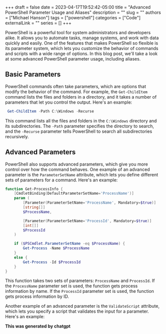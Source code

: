 +++ 
draft = false
date = 2023-04-17T19:52:42-05:00
title = "Advanced PowerShell Parameter Usage and Aliases"
description = ""
slug = ""
authors = ["Michael Hanson"]
tags = ["powershell"]
categories = ["Code"]
externalLink = ""
series = []
+++

PowerShell is a powerful tool for system administrators and developers alike. It allows you to automate tasks, manage systems, and work with data quickly and easily. One of the features that makes PowerShell so flexible is its parameter system, which lets you customize the behavior of commands and scripts with a wide range of options. In this blog post, we'll take a look at some advanced PowerShell parameter usage, including aliases.

## Basic Parameters

PowerShell commands often take parameters, which are options that modify the behavior of the command. For example, the `Get-ChildItem` command lists the files and folders in a directory, and it takes a number of parameters that let you control the output. Here's an example:

```powershell
 Get-ChildItem -Path C:\Windows -Recurse
```

This command lists all the files and folders in the `C:\Windows` directory and its subdirectories. The `-Path` parameter specifies the directory to search, and the `-Recurse` parameter tells PowerShell to search all subdirectories recursively.

## Advanced Parameters

PowerShell also supports advanced parameters, which give you more control over how the command behaves. One example of an advanced parameter is the `ParameterSetName` attribute, which lets you define different sets of parameters for a command. Here's an example:

```powershell
function Get-ProcessInfo {
    [CmdletBinding(DefaultParameterSetName='ProcessName')]
    param (
        [Parameter(ParameterSetName='ProcessName', Mandatory=$true)]
        [string[]] 
        $ProcessName,

        [Parameter(ParameterSetName='ProcessId', Mandatory=$true)]
        [int[]] 
        $ProcessId
    )

    if ($PSCmdlet.ParameterSetName -eq $ProcessName) {
        Get-Process -Name $ProcessName
    } 
    else {
        Get-Process -Id $ProcessId
    }
}
```


This function takes two sets of parameters: `ProcessName` and `ProcessId`. If the `ProcessName` parameter set is used, the function gets process information by name. If the `ProcessId` parameter set is used, the function gets process information by ID.

Another example of an advanced parameter is the `ValidateScript` attribute, which lets you specify a script that validates the input for a parameter. Here's an example:

**This was generated by chatgpt**
